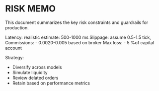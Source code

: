 # RISK MEMO

This document summarizes the key risk constraints and guardrails for production.

Latency: realistic estimate: 500-1000 ms
Slippage: assume 0.5-1.5 tick,
Commissions: - 0.0020-0.005 based on broker
Max loss: - 5 %of capital account

Strategy:
- Diversify across models
- Simulate liquidity
- Review delated orders
- Retain based on performance metrics

